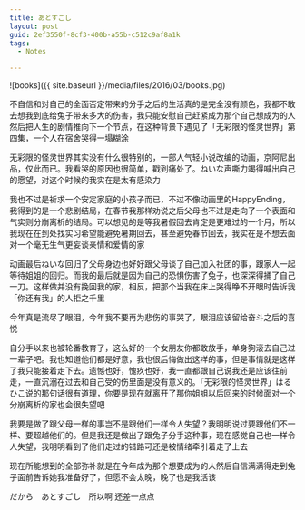 ```yaml
---
title: あとすごし
layout: post
guid: 2ef3550f-8cf3-400b-a55b-c512c9af8a1k
tags:
  - Notes

---
```


![books]({{ site.baseurl }}/media/files/2016/03/books.jpg)

不自信和对自己的全面否定带来的分手之后的生活真的是完全没有颜色，我都不敢去想我到底给兔子带来多大的伤害，我只能安慰自己赶紧成为那个自己想成为的人然后把人生的剧情推向下一个节点，在这种背景下遇见了「无彩限的怪灵世界」第四集，一个人在宿舍哭得一塌糊涂

无彩限的怪灵世界其实没有什么很特别的，一部人气轻小说改编的动画，京阿尼出品，仅此而已。我看哭的原因也很简单，戳到痛处了。ねいな声嘶力竭得喊出自己的愿望，对这个时候的我实在是太有感染力

我也不过是祈求一个安定家庭的小孩子而已，不过不像动画里的HappyEnding，我得到的是一个悲剧结局，在春节我那样劝说之后父母也不过是走向了一个表面和气实则分崩离析的结局。可以想见的是等我暑假回去肯定是更难过的一个月，所以我现在在到处找实习希望能避免暑期回去，甚至避免春节回去，我实在是不想去面对一个毫无生气更妄谈亲情和爱情的家

动画最后ねいな回归了父母身边也好好跟父母谈了自己加入社团的事，跟家人一起等待姐姐的回归。而我的最后就是因为自己的恐惧伤害了兔子，也深深得捅了自己一刀。这样做并没有挽回我的家，相反，把那个当我在床上哭得睁不开眼时告诉我「你还有我」的人拒之千里

今年真是流尽了眼泪，今年我不要再为悲伤的事哭了，眼泪应该留给奋斗之后的喜悦

自分手以来也被轮番教育了，这么好的一个女朋友你都敢放手，单身狗滚去自己过一辈子吧。我也知道他们都是好意，我也很后悔做出这样的事，但是事情就是这样了我只能接着走下去。遗憾也好，愧疚也好，我一直都跟自己说我还是应该往前走，一直沉溺在过去和自己受的伤里面是没有意义的。「无彩限的怪灵世界」はるひこ说的那句话很有道理，你要是现在就离开了那你姐姐以后回来的时候面对一个分崩离析的家也会很失望吧

我要是做了跟父母一样的事岂不是跟他们一样令人失望？我明明说过要跟他们不一样、要超越他们的。但是我还是做出了跟兔子分手这种事，现在感觉自己也一样令人失望，我明明看到了他们走过的错路可还是被情绪牵引着走了上去

现在所能想到的全部弥补就是在今年成为那个想要成为的人然后自信满满得走到兔子面前告诉她我准备好了，但愿不会太晚，晚了也是我活该

だから　あとすごし　所以啊 还差一点点